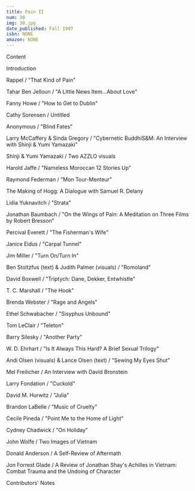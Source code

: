 ```yaml
---
title: Pain II
num: 30
img: 30.jpg
date_published: Fall 1997
isbn: NONE
amazon: NONE
---
```


Content

Introduction

Rappel / "That Kind of Pain"

Tahar Ben Jelloun / "A Little News Item…About Love"

Fanny Howe / "How to Get to Dublin"

Cathy Sorensen / Untitled

Anonymous / "Blind Fates"

Larry McCaffery & Sinda Gregory / "Cybernetic BuddhiS&M: An Interview with Shinji & Yumi Yamazaki"

Shinji & Yumi Yamazaki / Two AZZLO visuals

Harold Jaffe / "Nameless Moroccan 12 Stories Up"

Raymond Federman / "Mon Tour-Menteur"

The Making of Hogg: A Dialogue with Samuel R. Delany

Lidia Yuknavitch / "Strata"

Jonathan Baumbach / "On the Wings of Pain: A Meditation on Three Films by Robert Bresson"

Percival Everett / "The Fisherman's Wife"

Janice Eidus / "Carpal Tunnel"

Jim Miller / "Turn On/Turn In"

Ben Stoltzfus (text) & Judith Palmer (visuals) / "Romoland"

David Boxwell / "Triptych: Dane, Dekker, Entwhistle"

T. C. Marshall / "The Hook"

Brenda Webster / "Rage and Angels"

Ethel Schwabacher / "Sisyphus Unbound"

Tom LeClair / "Teleton"

Barry Silesky / "Another Party"

W. D. Ehrhart / "Is It Always This Hard? A Brief Sexual Trilogy"

Andi Olsen (visuals) & Lance Olsen (text) / "Sewing My Eyes Shut"

Mel Freilicher / An Interview with David Bronstein

Larry Fondation / "Cuckold"

David M. Hurwitz / "Julia"

Brandon LaBelle / "Music of Cruelty"

Cecile Pineda / "Point Me to the Home of Light"

Cydney Chadwick / "On Holiday"

John Wolfe / Two Images of Vietnam

Donald Anderson / A Self-Review of Aftermath

Jon Forrest Glade / A Review of Jonathan Shay's Achilles in Vietnam: Combat Trauma and the Undoing of Character

Contributors' Notes

